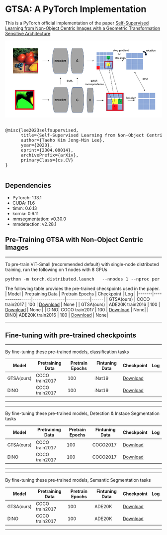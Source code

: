 # GTSA: A PyTorch Implementation

This is a PyTorch official implementation of the paper [Self-Supervised Learning from Non-Object Centric Images with a Geometric Transformation Sensitive Architecture](http://arxiv.org/abs/2304.08014):


![Example Image](/images/GTSA.png "Example Image Titl")



<pre>

@misc{lee2023selfsupervised,
      title={Self-Supervised Learning from Non-Object Centric Images with a Geometric Transformation Sensitive Architecture}, 
      author={Taeho Kim Jong-Min Lee},
      year={2023},
      eprint={2304.08014},
      archivePrefix={arXiv},
      primaryClass={cs.CV}
}

</pre>

## Dependencies

- PyTorch: 1.13.1
- CUDA: 11.6
- timm: 0.6.13
- kornia: 0.6.11
- mmsegmentation: v0.30.0
- mmdetection: v2.28.1

## Pre-Training GTSA with Non-Object Centric Images
____________________________________________________________________________________________

To pre-train ViT-Small (recommended default) with single-node distributed training, run the following on 1 nodes with 8 GPUs

<pre>
python -m torch.distributed.launch   --nnodes 1 --nproc_per_node 8 main_pretrain.py --data \data_path CoCo or ADE20K\ --batch_size 64 --model gtsa_small
</pre>



The following table provides the pre-trained checkpoints used in the paper.
| Model | Pretraining Data | Pretrain Epochs | Checkpoint | Log |
|-------|-----------------|----------------|------------|------|
| GTSA(ours) | COCO train2017 | 100 | [Download](https://drive.google.com/file/d/1Cjwl2dp5wNiUFeyPQAw8K8FtVVXyjDB8/view?usp=sharing) | None |
| GTSA(ours) | ADE20K train2016 | 100 | [Download](https://drive.google.com/file/d/1Cjwl2dp5wNiUFeyPQAw8K8FtVVXyjDB8/view?usp=sharing) | None |
| DINO| COCO train2017 | 100 | [Download](https://example.com/checkpoint_2) | None|
| DINO| ADE20K train2016 | 100 | [Download](https://example.com/checkpoint_2) | None|
____________________________________________________________________________________________

## Fine-tuning with pre-trained checkpoints
___________________________________________________________________________________________
By fine-tuning these pre-trained models, classification tasks

| Model | Pretraining Data | Pretrain Epochs | Fintuning Data |  Checkpoint | Log |
|-------|-----------------|----------------|----------------|------------|------|
| GTSA(ours) | COCO train2017 | 100 | iNat19 | [Download](https://example.com/checkpoint_1) |
| DINO| COCO train2017  | 100 | iNat19 |  [Download](https://example.com/checkpoint_2) |
____________________________________________________________________________________________

____________________________________________________________________________________________
By fine-tuning these pre-trained models, Detection & Instace Segmentation tasks

| Model | Pretraining Data | Pretrain Epochs | Fintuning Data |  Checkpoint | Log |
|-------|-----------------|----------------|----------------|------------|------|
| GTSA(ours) | COCO train2017 | 100 | COCO2017 | [Download](https://example.com/checkpoint_1) |
| DINO| COCO train2017  | 100 | COCO2017 |  [Download](https://example.com/checkpoint_2) |
____________________________________________________________________________________________

____________________________________________________________________________________________

By fine-tuning these pre-trained models, Semantic Segmentation tasks

| Model | Pretraining Data | Pretrain Epochs | Fintuning Data |  Checkpoint | Log |
|-------|-----------------|----------------|----------------|------------|------|
| GTSA(ours) | COCO train2017 | 100 | ADE20K | [Download](https://example.com/checkpoint_1) |
| DINO| COCO train2017  | 100 | ADE20K |  [Download](https://example.com/checkpoint_2) |
____________________________________________________________________________________________





